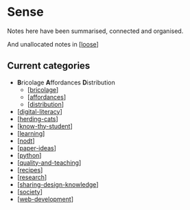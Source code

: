 # Sense

Notes here have been summarised, connected and organised.

And unallocated notes in [[loose]]

## Current categories

- **B**ricolage **A**ffordances **D**istribution
  - [[bricolage]]
  - [[affordances]]
  - [[distribution]]
- [[digital-literacy]]
- [[herding-cats]]
- [[know-thy-student]]
- [[learning]]
- [[nodt]]
- [[paper-ideas]]
- [[python]]
- [[quality-and-teaching]]
- [[recipes]]
- [[research]]
- [[sharing-design-knowledge]]
- [[society]]
- [[web-development]]

[//begin]: # "Autogenerated link references for markdown compatibility"
[loose]: loose "Loose notes"
[bricolage]: bricolage "Bricolage"
[affordances]: affordances "Affordances"
[distribution]: distribution "Distribution"
[digital-literacy]: digital-literacy "Digital Literacy"
[herding-cats]: herding-cats "Herding Cats"
[know-thy-student]: know-thy-student "Know thy student"
[learning]: learning "Learning"
[nodt]: nodt "Nature of Digital Technology"
[paper-ideas]: paper-ideas "Paper Ideas"
[python]: python "Python"
[quality-and-teaching]: quality-and-teaching "Quality and teaching"
[recipes]: recipes "Recipes"
[research]: research "Research"
[sharing-design-knowledge]: sharing-design-knowledge "Sharing design knowledge"
[society]: society "Society"
[web-development]: web-development "Web development"
[//end]: # "Autogenerated link references"